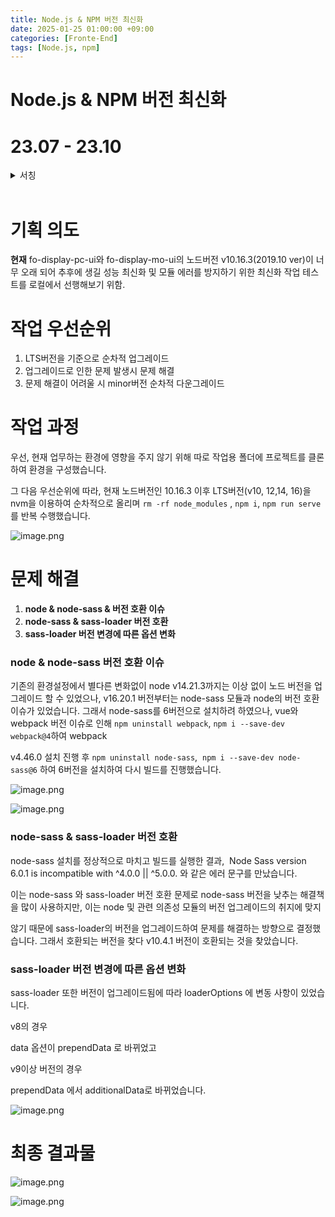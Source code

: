 ```yaml
---
title: Node.js & NPM 버전 최신화
date: 2025-01-25 01:00:00 +09:00
categories: [Fronte-End]
tags: [Node.js, npm]
---
```


# Node.js & NPM 버전 최신화

# 23.07 - 23.10
<details>
  <summary>서칭</summary>
    
  ```jsx
  ---
  강제로 캐시 삭제
  $ sudo npm cache clean -f
  npm WARN using --force I sure hope you know what you are doing.
  ---
  ```
  
  [NPM Audit으로 패키지 취약점 관리하기](https://medium.com/bagelcode/npm-audit으로-패키지-취약점-관리하기-e42e0a418960)
  
  [Node.js 12에서 16로 한번에 업데이트 적용후기 - 환경 세팅편](https://velog.io/@djunnni/Node.js-12에서-16로-한번에-업데이트-적용후기-환경-세팅편)
  
  [nodejs 와 node-sass 버젼 호환 : Node Sass does not yet support your current environment](https://juntcom.tistory.com/167)
  
  [node.js와 NPM버전 업그레이드로 발생한 에러 해결하기](https://kang-ji.tistory.com/entry/nodejs와-NPM버전-업그레이드로-발생한-에러-해결하기)
  
  [Node.js 업데이트 후 node-sass 오류](https://velog.io/@nine9/Node.js-업데이트-후-node-sass-오류)
  
  [Sass Loader Error: Invalid options object that does not match the API schema](https://stackoverflow.com/questions/58184549/sass-loader-error-invalid-options-object-that-does-not-match-the-api-schema)
  
  ![Untitled](/assets/img/2025-01-25/2025-01-25-Nodejs_version_1.png)
  
  ![Untitled](/assets/img/2025-01-25/2025-01-25-Nodejs_version_2.png)
  
  # Node 18
  
  ```js
  ---
  package.json
  
  NODE_OPTIONS=--openssl-legacy-provider 추가
  
  "scripts": {
      "serve": "npm run build:plugin_local && cross-env NODE_OPTIONS=--max_old_space_size=8192 NODE_OPTIONS=--openssl-legacy-provider BUILD_TYPE=pages vue-cli-service serve --mode localhost --open --hot",
  }
  ---
  ```
  
  ```yaml
  ---
  terminal
  
  npm i node-sass@8
  export NODE_OPTIONS=--openssl-legacy-provider
  ---
  ```
  
  ```js
  ---
  .npmrc
  
  node-options="--openssl-legacy-provider"
  ---
  ```
</details>

<br>

# **기획 의도**

**현재** fo-display-pc-ui와 fo-display-mo-ui의 노드버전 v10.16.3(2019.10 ver)이 너무 오래 되어 추후에 생길 성능 최신화 및 모듈 에러를 방지하기 위한 최신화 작업 테스트를 로컬에서 선행해보기 위함.

# **작업 우선순위**

1. LTS버전을 기준으로 순차적 업그레이드
2. 업그레이드로 인한 문제 발생시 문제 해결
3. 문제 해결이 어려울 시 minor버전 순차적 다운그레이드

# **작업 과정**

우선, 현재 업무하는 환경에 영향을 주지 않기 위해 따로 작업용 폴더에 프로젝트를 클론하여 환경을 구성했습니다.

그 다음 우선순위에 따라, 현재 노드버전인 10.16.3 이후 LTS버전(v10, 12,14, 16)을 nvm을 이용하여 순차적으로 올리며 `rm -rf node_modules` , `npm i`, `npm run serve`를 반복 수행했습니다.

![image.png](/assets/img/2025-01-25/2025-01-25-Nodejs_version_3.png)

# **문제 해결**

1. **node & node-sass & 버전 호환 이슈**
2. **node-sass & sass-loader 버전 호환**
3. **sass-loader 버전 변경에 따른 옵션 변화**

### **node & node-sass 버전 호환 이슈**

기존의 환경설정에서 별다른 변화없이 node v14.21.3까지는 이상 없이 노드 버전을 업그레이드 할 수 있었으나, v16.20.1 버전부터는 node-sass 모듈과 node의 버전 호환 이슈가 있었습니다. 그래서 node-sass를 6버전으로 설치하려 하였으나, vue와 webpack 버전 이슈로 인해 `npm uninstall webpack`, `npm i --save-dev webpack@4`하여 webpack

v4.46.0 설치 진행 후 `npm uninstall node-sass`,  `npm i --save-dev node-sass@6` 하여 6버전을 설치하여 다시 빌드를 진행했습니다.

![image.png](/assets/img/2025-01-25/2025-01-25-Nodejs_version_4.png)

![image.png](/assets/img/2025-01-25/2025-01-25-Nodejs_version_5.png)

### **node-sass & sass-loader 버전 호환**

node-sass 설치를 정상적으로 마치고 빌드를 실행한 결과, 
Node Sass version 6.0.1 is incompatible with ^4.0.0 || ^5.0.0. 와 같은 에러 문구를 만났습니다.

이는 node-sass 와 sass-loader 버전 호환 문제로 node-sass 버전을 낮추는 해결책을 많이 사용하지만, 이는 node 및 관련 의존성 모듈의 버전 업그레이드의 취지에 맞지

않기 때문에 sass-loader의 버전을 업그레이드하여 문제를 해결하는 방향으로 결정했습니다. 그래서 호환되는 버전을 찾다 v10.4.1 버전이 호환되는 것을 찾았습니다.

### **sass-loader 버전 변경에 따른 옵션 변화**

sass-loader 또한 버전이 업그레이드됨에 따라 loaderOptions 에 변동 사항이 있었습니다.

v8의 경우

data 옵션이 prependData 로 바뀌었고

v9이상 버전의 경우

prependData 에서 additionalData로 바뀌었습니다.

![image.png](/assets/img/2025-01-25/2025-01-25-Nodejs_version_6.png)

# 최종 결과물

![image.png](/assets/img/2025-01-25/2025-01-25-Nodejs_version_7.png)

![image.png](/assets/img/2025-01-25/2025-01-25-Nodejs_version_8.png)